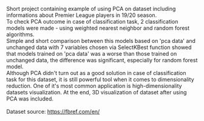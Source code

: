 Short project containing example of using PCA on dataset including informations about Premier League players in 19/20 season.</br>
To check PCA outcome in case of classification task, 2 classification models were made - using weighted nearest neighbor and random forest algorithms.</br>
Simple and short comparison between this models based on 'pca data' and unchanged data with 7 variables chosen via SelectKBest function showed that models trained on 'pca data' was a  worse than those trained on unchanged data, the difference was significant, especially for random forest model.</br> 
Although PCA didn't turn out as a good solution in case of classification task for this dataset, it is still powerful tool when it comes to dimensionality reduction. One of it's most common application is high-dimensionality datasets visualization. At the end, 3D visualization of dataset after using PCA was included.
</br></br>
Dataset source: https://fbref.com/en/

